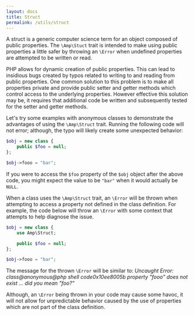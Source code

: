 ```yaml
---
layout: docs
title: Struct
permalink: /utils/struct
---
```

A struct is a generic computer science term for an object composed of public properties. The `\Amp\Stuct` trait
is intended to make using public properties a little safer by throwing an `\Error` when undefined properties
are attempted to be written or read.

PHP allows for dynamic creation of public properties. This can lead to insidious bugs created by typos related to
writing to and reading from public properties. One common solution to this problem is to make all properties private and
provide public setter and getter methods which control access to the underlying properties. However effective this
solution may be, it requires that additional code be written and subsequently tested for the setter and getter methods.

Let's try some examples with anonymous classes to demonstrate the advantages of using the `\Amp\Struct` trait. Running
the following code will not error; although, the typo will likely create some unexpected behavior:

```php
$obj = new class {
    public $foo = null;
};

$obj->fooo = "bar";
```

If you were to access the `$foo` property of the `$obj` object after the above code, you might expect the value
to be `"bar"` when it would actually be `NULL`.

When a class uses the `\Amp\Struct` trait, an `\Error` will be thrown when attempting to access a property not defined
in the class definition. For example, the code below will throw an `\Error` with some context that attempts to help 
diagnose the issue.

```php
$obj = new class {
    use Amp\Struct;

    public $foo = null;
};

$obj->fooo = "bar";
```

The message for the thrown `\Error` will be similar to:
*Uncaught Error: class@anonymous@php shell code0x10ee8005b property "fooo" does not exist ... did you mean "foo?"*

Although, an `\Error` being thrown in your code may cause some havoc, it will not allow for unpredictable
behavior caused by the use of properties which are not part of the class definition.
